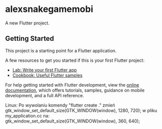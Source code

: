 # alexsnakegamemobi

A new Flutter project.

## Getting Started

This project is a starting point for a Flutter application.

A few resources to get you started if this is your first Flutter project:

- [Lab: Write your first Flutter app](https://docs.flutter.dev/get-started/codelab)
- [Cookbook: Useful Flutter samples](https://docs.flutter.dev/cookbook)

For help getting started with Flutter development, view the
[online documentation](https://docs.flutter.dev/), which offers tutorials,
samples, guidance on mobile development, and a full API reference.

Linux: Po wywolaniu komendy "flutter create ." zmień 
  gtk_window_set_default_size(GTK_WINDOW(window), 1280, 720);
w pliku my_application.cc na:   gtk_window_set_default_size(GTK_WINDOW(window), 360, 640);
